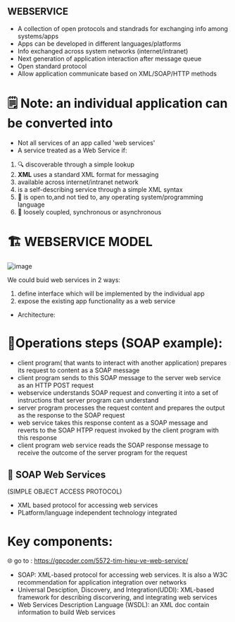 ## WEBSERVICE
- A collection of open protocols and standrads for exchanging info among systems/apps
- Apps can be developed in different languages/platforms
- Info exchanged across system networks (internet/intranet)
- Next generation of application interaction after message queue
- Open standard protocol
- Allow application communicate based on XML/SOAP/HTTP methods
# 🗒️ Note: an individual application can be converted into
- Not all services of an app called 'web services'
- A service treated as a Web Service if:
1. 🔍 discoverable through a simple lookup 
2. **XML** uses a standard XML format for messaging
3. available across internet/intranet network
4.  is a self-describing service through a simple XML syntax
5. 👐 is open to,and not tied to, any operating system/programming language
6. 👫 loosely coupled, synchronous or asynchronous


# 🏗️ WEBSERVICE MODEL


![image](https://user-images.githubusercontent.com/80462415/163747333-e359a2c1-7ef9-44be-a30c-1cd5d66c15e3.png)


We could buid web services in 2 ways: 
1. define interface which will be implemented by the individual app
2. expose the existing app functionality as a web service
- Architecture:
    

# 👷Operations steps (SOAP example): 
- client program( that wants to interact with another application) prepares its request to content as  a SOAP message
- client program sends to this SOAP message to the server web service as an HTTP POST request
- webservice understands SOAP request and converting it into a set of instructions that server program can understand
- server program processes the request content and prepares the output as the response to the SOAP request
- web service takes this response content as a SOAP message and reverts to the SOAP HTPP request invoked by  the client program with this response
- client program web service reads the SOAP response message to  receive the outcome of the server program for the request
## 🧼 SOAP Web Services
(SIMPLE OBJECT ACCESS PROTOCOL)
- XML based protocol for accessing web services
- PLatform/language independent technology integrated

# **Key components**:
🌐 go to : https://gpcoder.com/5572-tim-hieu-ve-web-service/
- SOAP: XML-based protocol for accessing  web services. It is also a W3C recommendation for application integration over networks
- Universal Desciption, Discovery, and Integration(UDDI): XML-based framework for describing discorvering, and integrating web services
- Web Services Description Language (WSDL): an XML doc contain information to build Web services
